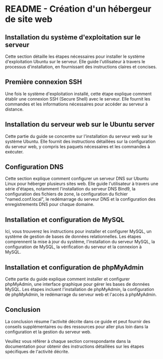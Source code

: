 
# README - Création d'un hébergeur de site web

## Installation du système d'exploitation sur le serveur
Cette section détaille les étapes nécessaires pour installer le système d'exploitation Ubuntu sur le serveur. Elle guide l'utilisateur à travers le processus d'installation, en fournissant des instructions claires et concises.

## Première connexion SSH
Une fois le système d'exploitation installé, cette étape explique comment établir une connexion SSH (Secure Shell) avec le serveur. Elle fournit les commandes et les informations nécessaires pour accéder au serveur à distance.

## Installation du serveur web sur le Ubuntu server
Cette partie du guide se concentre sur l'installation du serveur web sur le système Ubuntu. Elle fournit des instructions détaillées sur la configuration du serveur web, y compris les paquets nécessaires et les commandes à exécuter.

## Configuration DNS
Cette section explique comment configurer un serveur DNS sur Ubuntu Linux pour héberger plusieurs sites web. Elle guide l'utilisateur à travers une série d'étapes, notamment l'installation du serveur DNS Bind9, la configuration des fichiers de zone, la configuration du fichier "named.conf.local", le redémarrage du serveur DNS et la configuration des enregistrements DNS pour chaque domaine.

## Installation et configuration de MySQL
Ici, vous trouverez les instructions pour installer et configurer MySQL, un système de gestion de bases de données relationnelles. Les étapes comprennent la mise à jour du système, l'installation du serveur MySQL, la configuration de MySQL, la vérification du serveur et la connexion à MySQL.

## Installation et configuration de phpMyAdmin
Cette partie du guide explique comment installer et configurer phpMyAdmin, une interface graphique pour gérer les bases de données MySQL. Les étapes incluent l'installation de phpMyAdmin, la configuration de phpMyAdmin, le redémarrage du serveur web et l'accès à phpMyAdmin.

## Conclusion
La conclusion résume l'activité décrite dans ce guide et peut fournir des conseils supplémentaires ou des ressources pour aller plus loin dans la configuration et la gestion du serveur web.

Veuillez vous référer à chaque section correspondante dans la documentation pour obtenir des instructions détaillées sur les étapes spécifiques de l'activité décrite.

